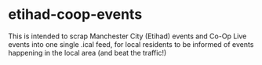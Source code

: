 # etihad-coop-events
This is intended to scrap Manchester City (Etihad) events and Co-Op Live events into one single .ical feed, for local residents to be informed of events happening in the local area (and beat the traffic!)
